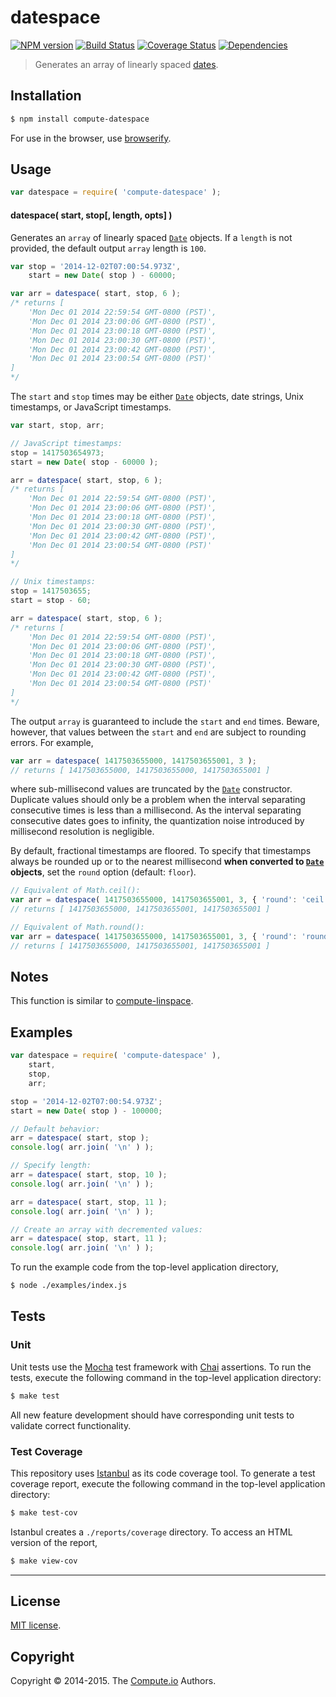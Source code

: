 datespace
===
[![NPM version][npm-image]][npm-url] [![Build Status][travis-image]][travis-url] [![Coverage Status][coveralls-image]][coveralls-url] [![Dependencies][dependencies-image]][dependencies-url]

> Generates an array of linearly spaced [dates](https://developer.mozilla.org/en-US/docs/Web/JavaScript/Reference/Global_Objects/Date).


## Installation

``` bash
$ npm install compute-datespace
```

For use in the browser, use [browserify](https://github.com/substack/node-browserify).


## Usage


``` javascript
var datespace = require( 'compute-datespace' );
```

#### datespace( start, stop[, length, opts] )

Generates an `array` of linearly spaced [`Date`](https://developer.mozilla.org/en-US/docs/Web/JavaScript/Reference/Global_Objects/Date) objects. If a `length` is not provided, the default output `array` length is `100`.

``` javascript
var stop = '2014-12-02T07:00:54.973Z',
	start = new Date( stop ) - 60000;

var arr = datespace( start, stop, 6 );
/* returns [
	'Mon Dec 01 2014 22:59:54 GMT-0800 (PST)',
	'Mon Dec 01 2014 23:00:06 GMT-0800 (PST)',
	'Mon Dec 01 2014 23:00:18 GMT-0800 (PST)',
	'Mon Dec 01 2014 23:00:30 GMT-0800 (PST)',
	'Mon Dec 01 2014 23:00:42 GMT-0800 (PST)',
	'Mon Dec 01 2014 23:00:54 GMT-0800 (PST)'
]
*/
```

The `start` and `stop` times may be either [`Date`](https://developer.mozilla.org/en-US/docs/Web/JavaScript/Reference/Global_Objects/Date) objects, date strings, Unix timestamps, or JavaScript timestamps.

``` javascript
var start, stop, arr;

// JavaScript timestamps:
stop = 1417503654973;
start = new Date( stop - 60000 );

arr = datespace( start, stop, 6 );
/* returns [
	'Mon Dec 01 2014 22:59:54 GMT-0800 (PST)',
	'Mon Dec 01 2014 23:00:06 GMT-0800 (PST)',
	'Mon Dec 01 2014 23:00:18 GMT-0800 (PST)',
	'Mon Dec 01 2014 23:00:30 GMT-0800 (PST)',
	'Mon Dec 01 2014 23:00:42 GMT-0800 (PST)',
	'Mon Dec 01 2014 23:00:54 GMT-0800 (PST)'
]
*/

// Unix timestamps:
stop = 1417503655;
start = stop - 60;

arr = datespace( start, stop, 6 );
/* returns [
	'Mon Dec 01 2014 22:59:54 GMT-0800 (PST)',
	'Mon Dec 01 2014 23:00:06 GMT-0800 (PST)',
	'Mon Dec 01 2014 23:00:18 GMT-0800 (PST)',
	'Mon Dec 01 2014 23:00:30 GMT-0800 (PST)',
	'Mon Dec 01 2014 23:00:42 GMT-0800 (PST)',
	'Mon Dec 01 2014 23:00:54 GMT-0800 (PST)'
]
*/
```

The output `array` is guaranteed to include the `start` and `end` times. Beware, however, that values between the `start` and `end` are subject to rounding errors. For example,

``` javascript
var arr = datespace( 1417503655000, 1417503655001, 3 );
// returns [ 1417503655000, 1417503655000, 1417503655001 ]
```

where sub-millisecond values are truncated by the [`Date`](https://developer.mozilla.org/en-US/docs/Web/JavaScript/Reference/Global_Objects/Date) constructor. Duplicate values should only be a problem when the interval separating consecutive times is less than a millisecond. As the interval separating consecutive dates goes to infinity, the quantization noise introduced by millisecond resolution is negligible.

By default, fractional timestamps are floored. To specify that timestamps always be rounded up or to the nearest millisecond __when converted to [`Date`](https://developer.mozilla.org/en-US/docs/Web/JavaScript/Reference/Global_Objects/Date) objects__, set the `round` option (default: `floor`).

``` javascript
// Equivalent of Math.ceil():
var arr = datespace( 1417503655000, 1417503655001, 3, { 'round': 'ceil' } );
// returns [ 1417503655000, 1417503655001, 1417503655001 ]

// Equivalent of Math.round():
var arr = datespace( 1417503655000, 1417503655001, 3, { 'round': 'round' } );
// returns [ 1417503655000, 1417503655001, 1417503655001 ]
```



## Notes

This function is similar to [compute-linspace](https://github.com/compute-io/linspace).



## Examples

``` javascript
var datespace = require( 'compute-datespace' ),
	start,
	stop,
	arr;

stop = '2014-12-02T07:00:54.973Z';
start = new Date( stop ) - 100000;

// Default behavior:
arr = datespace( start, stop );
console.log( arr.join( '\n' ) );

// Specify length:
arr = datespace( start, stop, 10 );
console.log( arr.join( '\n' ) );

arr = datespace( start, stop, 11 );
console.log( arr.join( '\n' ) );

// Create an array with decremented values:
arr = datespace( stop, start, 11 );
console.log( arr.join( '\n' ) );
```

To run the example code from the top-level application directory,

``` bash
$ node ./examples/index.js
```


## Tests

### Unit

Unit tests use the [Mocha](http://mochajs.org/) test framework with [Chai](http://chaijs.com) assertions. To run the tests, execute the following command in the top-level application directory:

``` bash
$ make test
```

All new feature development should have corresponding unit tests to validate correct functionality.


### Test Coverage

This repository uses [Istanbul](https://github.com/gotwarlost/istanbul) as its code coverage tool. To generate a test coverage report, execute the following command in the top-level application directory:

``` bash
$ make test-cov
```

Istanbul creates a `./reports/coverage` directory. To access an HTML version of the report,

``` bash
$ make view-cov
```


---
## License

[MIT license](http://opensource.org/licenses/MIT).


## Copyright

Copyright &copy; 2014-2015. The [Compute.io](https://github.com/compute-io) Authors.


[npm-image]: http://img.shields.io/npm/v/compute-datespace.svg
[npm-url]: https://npmjs.org/package/compute-datespace

[travis-image]: http://img.shields.io/travis/compute-io/datespace/master.svg
[travis-url]: https://travis-ci.org/compute-io/datespace

[coveralls-image]: https://img.shields.io/coveralls/compute-io/datespace/master.svg
[coveralls-url]: https://coveralls.io/r/compute-io/datespace?branch=master

[dependencies-image]: http://img.shields.io/david/compute-io/datespace.svg
[dependencies-url]: https://david-dm.org/compute-io/datespace

[dev-dependencies-image]: http://img.shields.io/david/dev/compute-io/datespace.svg
[dev-dependencies-url]: https://david-dm.org/dev/compute-io/datespace

[github-issues-image]: http://img.shields.io/github/issues/compute-io/datespace.svg
[github-issues-url]: https://github.com/compute-io/datespace/issues
